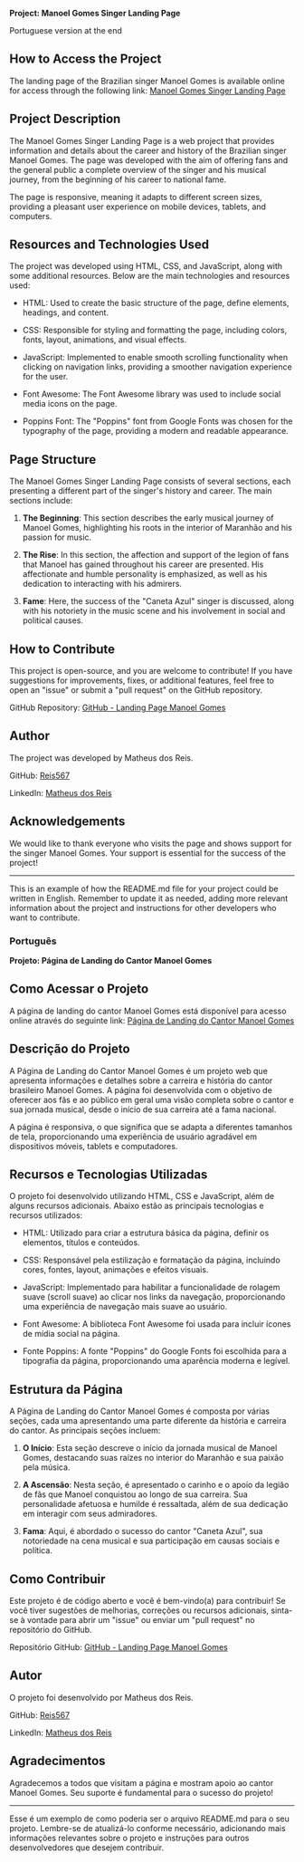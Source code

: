 **Project: Manoel Gomes Singer Landing Page**

Portuguese version at the end

## How to Access the Project

The landing page of the Brazilian singer Manoel Gomes is available online for access through the following link: [Manoel Gomes Singer Landing Page](https://manoelgomesreis567.netlify.app/)

## Project Description

The Manoel Gomes Singer Landing Page is a web project that provides information and details about the career and history of the Brazilian singer Manoel Gomes. The page was developed with the aim of offering fans and the general public a complete overview of the singer and his musical journey, from the beginning of his career to national fame.

The page is responsive, meaning it adapts to different screen sizes, providing a pleasant user experience on mobile devices, tablets, and computers.

## Resources and Technologies Used

The project was developed using HTML, CSS, and JavaScript, along with some additional resources. Below are the main technologies and resources used:

- HTML: Used to create the basic structure of the page, define elements, headings, and content.

- CSS: Responsible for styling and formatting the page, including colors, fonts, layout, animations, and visual effects.

- JavaScript: Implemented to enable smooth scrolling functionality when clicking on navigation links, providing a smoother navigation experience for the user.

- Font Awesome: The Font Awesome library was used to include social media icons on the page.

- Poppins Font: The "Poppins" font from Google Fonts was chosen for the typography of the page, providing a modern and readable appearance.

## Page Structure

The Manoel Gomes Singer Landing Page consists of several sections, each presenting a different part of the singer's history and career. The main sections include:

1. **The Beginning**: This section describes the early musical journey of Manoel Gomes, highlighting his roots in the interior of Maranhão and his passion for music.

2. **The Rise**: In this section, the affection and support of the legion of fans that Manoel has gained throughout his career are presented. His affectionate and humble personality is emphasized, as well as his dedication to interacting with his admirers.

3. **Fame**: Here, the success of the "Caneta Azul" singer is discussed, along with his notoriety in the music scene and his involvement in social and political causes.

## How to Contribute

This project is open-source, and you are welcome to contribute! If you have suggestions for improvements, fixes, or additional features, feel free to open an "issue" or submit a "pull request" on the GitHub repository.

GitHub Repository: [GitHub - Landing Page Manoel Gomes](https://github.com/Reis567/LP-singer)

## Author

The project was developed by Matheus dos Reis.

GitHub: [Reis567](https://github.com/Reis567)

LinkedIn: [Matheus dos Reis](https://www.linkedin.com/in/matheus-dos-reis-08b74b1a4/)

## Acknowledgements

We would like to thank everyone who visits the page and shows support for the singer Manoel Gomes. Your support is essential for the success of the project!

---

This is an example of how the README.md file for your project could be written in English. Remember to update it as needed, adding more relevant information about the project and instructions for other developers who want to contribute.

### Português

**Projeto: Página de Landing do Cantor Manoel Gomes**

## Como Acessar o Projeto

A página de landing do cantor Manoel Gomes está disponível para acesso online através do seguinte link: [Página de Landing do Cantor Manoel Gomes](https://manoelgomesreis567.netlify.app/)

## Descrição do Projeto

A Página de Landing do Cantor Manoel Gomes é um projeto web que apresenta informações e detalhes sobre a carreira e história do cantor brasileiro Manoel Gomes. A página foi desenvolvida com o objetivo de oferecer aos fãs e ao público em geral uma visão completa sobre o cantor e sua jornada musical, desde o início de sua carreira até a fama nacional.

A página é responsiva, o que significa que se adapta a diferentes tamanhos de tela, proporcionando uma experiência de usuário agradável em dispositivos móveis, tablets e computadores.

## Recursos e Tecnologias Utilizadas

O projeto foi desenvolvido utilizando HTML, CSS e JavaScript, além de alguns recursos adicionais. Abaixo estão as principais tecnologias e recursos utilizados:

- HTML: Utilizado para criar a estrutura básica da página, definir os elementos, títulos e conteúdos.

- CSS: Responsável pela estilização e formatação da página, incluindo cores, fontes, layout, animações e efeitos visuais.

- JavaScript: Implementado para habilitar a funcionalidade de rolagem suave (scroll suave) ao clicar nos links da navegação, proporcionando uma experiência de navegação mais suave ao usuário.

- Font Awesome: A biblioteca Font Awesome foi usada para incluir ícones de mídia social na página.

- Fonte Poppins: A fonte "Poppins" do Google Fonts foi escolhida para a tipografia da página, proporcionando uma aparência moderna e legível.

## Estrutura da Página

A Página de Landing do Cantor Manoel Gomes é composta por várias seções, cada uma apresentando uma parte diferente da história e carreira do cantor. As principais seções incluem:

1. **O Início**: Esta seção descreve o início da jornada musical de Manoel Gomes, destacando suas raízes no interior do Maranhão e sua paixão pela música.

2. **A Ascensão**: Nesta seção, é apresentado o carinho e o apoio da legião de fãs que Manoel conquistou ao longo de sua carreira. Sua personalidade afetuosa e humilde é ressaltada, além de sua dedicação em interagir com seus admiradores.

3. **Fama**: Aqui, é abordado o sucesso do cantor "Caneta Azul", sua notoriedade na cena musical e sua participação em causas sociais e política.



## Como Contribuir

Este projeto é de código aberto e você é bem-vindo(a) para contribuir! Se você tiver sugestões de melhorias, correções ou recursos adicionais, sinta-se à vontade para abrir um "issue" ou enviar um "pull request" no repositório do GitHub.

Repositório GitHub: [GitHub - Landing Page Manoel Gomes](https://github.com/Reis567/LP-singer)

## Autor

O projeto foi desenvolvido por Matheus dos Reis.

GitHub: [Reis567](https://github.com/Reis567)

LinkedIn: [Matheus dos Reis](https://www.linkedin.com/in/matheus-dos-reis-08b74b1a4/)


## Agradecimentos

Agradecemos a todos que visitam a página e mostram apoio ao cantor Manoel Gomes. Seu suporte é fundamental para o sucesso do projeto!

---

Esse é um exemplo de como poderia ser o arquivo README.md para o seu projeto. Lembre-se de atualizá-lo conforme necessário, adicionando mais informações relevantes sobre o projeto e instruções para outros desenvolvedores que desejem contribuir.
